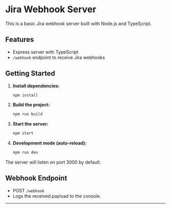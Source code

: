 # Jira Webhook Server

This is a basic Jira webhook server built with Node.js and TypeScript.

## Features
- Express server with TypeScript
- `/webhook` endpoint to receive Jira webhooks

## Getting Started

1. **Install dependencies:**
   ```sh
   npm install
   ```
2. **Build the project:**
   ```sh
   npm run build
   ```
3. **Start the server:**
   ```sh
   npm start
   ```
4. **Development mode (auto-reload):**
   ```sh
   npm run dev
   ```

The server will listen on port 3000 by default.

## Webhook Endpoint
- POST `/webhook`
- Logs the received payload to the console.

---
